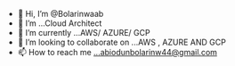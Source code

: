 - 👋 Hi, I’m @Bolarinwaab
- 👀 I’m ...Cloud Architect
- 🌱 I’m currently  ...AWS/ AZURE/ GCP
- 💞️ I’m looking to collaborate on ...AWS , AZURE AND GCP
- 📫 How to reach me ...abiodunbolarinw44@gmail.com

<!---
Bolarinwaab/Bolarinwaab is a ✨ special ✨ repository because its `README.md` (this file) appears on your GitHub profile.
You can click the Preview link to take a look at your changes.
--->

